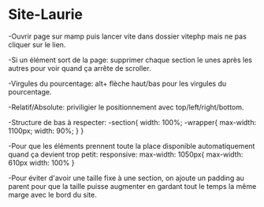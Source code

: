 # Site-Laurie

-Ouvrir page sur mamp
puis lancer vite dans dossier vitephp
mais ne pas cliquer sur le lien.

-Si un élément sort de la page: supprimer chaque section le unes après les autres pour voir quand ça arrête de scroller.

-Virgules du pourcentage: alt+ flèche haut/bas pour les virgules du pourcentage.

-Relatif/Absolute: priviligier le positionnement avec top/left/right/bottom.

-Structure de bas à respecter:
    -section{
        width: 100%;
        -wrapper{
            max-width: 1100px;
            width: 90%;
        }
    }

-Pour que les éléments prennent toute la place disponible automatiquement quand ça devient trop petit:
responsive: max-width: 1050px{
    max-width: 610px
    width: 100%
}


-Pour éviter d'avoir une taille fixe à une section, on ajoute un padding au parent pour que la taille puisse augmenter en gardant tout le temps la même marge avec le bord du site.